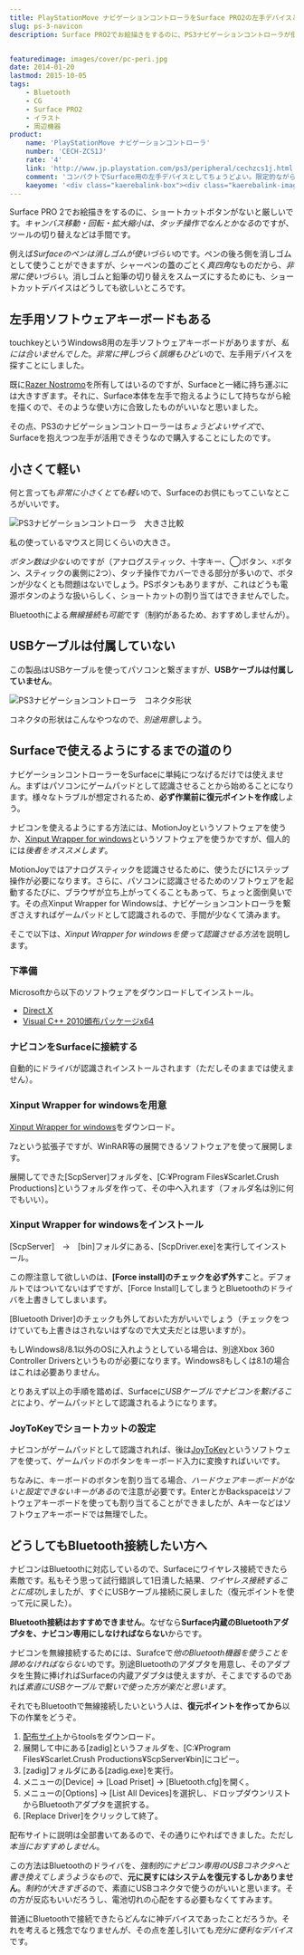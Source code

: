 ```yaml
---
title: PlayStationMove ナビゲーションコントローラをSurface PRO2の左手デバイスとして使ってみた感想
slug: ps-3-navicon
description: Surface PRO2でお絵描きをするのに、PS3ナビゲーションコントローラが便利です。キャンバスの移動はタッチ操作で行うことができるので、少ないボタンでもなんとかやりくりできると思います。


featuredimage: images/cover/pc-peri.jpg
date: 2014-01-20
lastmod: 2015-10-05
tags: 
    - Bluetooth
    - CG
    - Surface PRO2
    - イラスト
    - 周辺機器
product:
    name: 'PlayStationMove ナビゲーションコントローラ'
    number: 'CECH-ZCS1J'
    rate: '4'
    link: 'http://www.jp.playstation.com/ps3/peripheral/cechzcs1j.html'
    comment: 'コンパクトでSurface用の左手デバイスとしてちょうどよい。限定的ながらBluetooth接続も可能。'
    kaeyome: '<div class="kaerebalink-box"><div class="kaerebalink-image"><a href="http://www.amazon.co.jp/exec/obidos/ASIN/B003Y8YW3G/illusionspace-22/ref=nosim/" rel="nofollow" target="_blank"><img src="http://ecx.images-amazon.com/images/I/31XM3HoxuAL._SL160_.jpg" style="border: none;" /></a></div><div class="kaerebalink-info"><div class="kaerebalink-name"><a href="http://www.amazon.co.jp/exec/obidos/ASIN/B003Y8YW3G/illusionspace-22/ref=nosim/" rel="nofollow" target="_blank">PlayStationMove ナビゲーションコントローラ</a><div class="kaerebalink-powered-date">posted with <a href="http://kaereba.com" rel="nofollow" target="_blank">カエレバ</a></div></div><div class="kaerebalink-detail"> ソニー・コンピュータエンタテインメント 2010-10-21    </div><div class="kaerebalink-link1"><div class="shoplinkamazon"><a href="http://www.amazon.co.jp/gp/search?keywords=PlayStationMove%20%83i%83r%83Q%81%5B%83V%83%87%83%93%83R%83%93%83g%83%8D%81%5B%83%89&__mk_ja_JP=%83J%83%5E%83J%83i&tag=illusionspace-22" rel="nofollow" target="_blank" title="アマゾン" >Amazonで購入</a></div><div class="shoplinkrakuten"><a href="http://hb.afl.rakuten.co.jp/hgc/0e95387f.f2aef20d.0e953880.25e412bd/?pc=http%3A%2F%2Fsearch.rakuten.co.jp%2Fsearch%2Fmall%2FPlayStationMove%2520%25E3%2583%258A%25E3%2583%2593%25E3%2582%25B2%25E3%2583%25BC%25E3%2582%25B7%25E3%2583%25A7%25E3%2583%25B3%25E3%2582%25B3%25E3%2583%25B3%25E3%2583%2588%25E3%2583%25AD%25E3%2583%25BC%25E3%2583%25A9%2F-%2Ff.1-p.1-s.1-sf.0-st.A-v.2%3Fx%3D0%26scid%3Daf_ich_link_urltxt%26m%3Dhttp%3A%2F%2Fm.rakuten.co.jp%2F" rel="nofollow" target="_blank" title="楽天市場" >楽天市場で購入</a></div></div></div><div class="booklink-footer" style="clear: left"></div></div>'
---
```


Surface PRO 2でお絵描きをするのに、ショートカットボタンがないと厳しいです。<em>キャンバス移動・回転・拡大縮小は、タッチ操作でなんとかなる</em>のですが、ツールの切り替えなどは手間です。

例えば<em>Surfaceのペンは消しゴムが使いづらい</em>のです。ペンの後ろ側を消しゴムとして使うことができますが、シャーペンの蓋のごとく<em>真四角</em>なものだから、<em>非常に使いづらい</em>。消しゴムと鉛筆の切り替えをスムーズにするためにも、ショートカットデバイスはどうしても欲しいところです。


## 左手用ソフトウェアキーボードもある


touchkeyというWindows8用の左手ソフトウェアキーボードがありますが、<em>私には合いませんでした</em>。<em>非常に押しづらく誤爆もひどい</em>ので、左手用デバイスを探すことにしました。

既に<a href="https://wantit.gcreate.jp/nostromo/" title="お絵描きが捗る左手用デバイス">Razer Nostromo</a>を所有してはいるのですが、Surfaceと一緒に持ち運ぶには大きすぎます。それに、Surface本体を左手で抱えるようにして持ちながら絵を描くので、そのような使い方に合致したものがいいなと思いました。

その点、PS3のナビゲーションコントローラーは<em>ちょうどよいサイズ</em>で、Surfaceを抱えつつ左手が活用できそうなので購入することにしたのです。


## 小さくて軽い


何と言っても<em>非常に小さくとても軽い</em>ので、Surfaceのお供にもってこいなところがいいです。

![PS3ナビゲーションコントローラ　大きさ比較](P1161984.jpg)

私の使っているマウスと同じくらいの大きさ。

<em>ボタン数は少ない</em>のですが（アナログスティック、十字キー、◯ボタン、☓ボタン、スティックの裏側に2つ）、タッチ操作でカバーできる部分が多いので、ボタンが少なくとも問題はないでしょう。PSボタンもありますが、これはどうも電源ボタンのような扱いらしく、ショートカットの割り当てはできませんでした。

Bluetoothによる<em>無線接続も可能</em>です（制約があるため、おすすめしませんが）。


## USBケーブルは付属していない


この製品はUSBケーブルを使ってパソコンと繋ぎますが、<strong>USBケーブルは付属していません</strong>。

![PS3ナビゲーションコントローラ　コネクタ形状](P1161986.jpg)

コネクタの形状はこんなやつなので、<em>別途用意</em>しよう。


## Surfaceで使えるようにするまでの道のり


ナビゲーションコントローラーをSurfaceに単純につなげるだけでは使えません。まずはパソコンにゲームパッドとして認識させることから始めることになります。様々なトラブルが想定されるため、<strong>必ず作業前に復元ポイントを作成</strong>しよう。

ナビコンを使えるようにする方法には、MotionJoyというソフトウェアを使うか、<a href="http://forums.pcsx2.net/Thread-XInput-Wrapper-for-DS3-and-Play-com-USB-Dual-DS2-Controller" target="_blank">Xinput Wrapper for windows</a>というソフトウェアを使うかですが、個人的には<em>後者をオススメします</em>。

MotionJoyではアナログスティックを認識させるために、使うたびに1ステップ操作が必要になります。さらに、パソコンに認識させるためのソフトウェアを起動するたびに、ブラウザが立ち上がってくることもあって、ちょっと面倒臭いです。その点Xinput Wrapper for Windowsは、ナビゲーションコントローラを繋ぎさえすればゲームパッドとして認識されるので、手間が少なくて済みます。

そこで以下は、<em>Xinput Wrapper for windowsを使って認識させる方法</em>を説明します。


### 下準備


Microsoftから以下のソフトウェアをダウンロードしてインストール。

<ul>
<li><a href="http://www.microsoft.com/ja-jp/directx/default.aspx" target="_blank">Direct X</a></li>
<li><a href="http://www.microsoft.com/ja-jp/download/details.aspx?id=14632" target="_blank">Visual C++ 2010頒布パッケージx64</a></li>
</ul>

### ナビコンをSurfaceに接続する


自動的にドライバが認識されインストールされます（ただしそのままでは使えません）。


### Xinput Wrapper for windowsを用意


<a href="http://forums.pcsx2.net/Thread-XInput-Wrapper-for-DS3-and-Play-com-USB-Dual-DS2-Controller" target="_blank">Xinput Wrapper for windows</a>をダウンロード。

7zという拡張子ですが、WinRAR等の展開できるソフトウェアを使って展開します。

展開してできた[ScpServer]フォルダを、[C:¥Program Files¥Scarlet.Crush Productions]というフォルダを作って、その中へ入れます（フォルダ名は別に何でもいい）。


### Xinput Wrapper for windowsをインストール


[ScpServer]　→　[bin]フォルダにある、[ScpDriver.exe]を実行してインストール。

この際注意して欲しいのは、<strong>[Force install]のチェックを必ず外す</strong>こと。デフォルトではついてないはずですが、[Force Install]してしまうとBluetoothのドライバを上書きしてしまいます。

[Bluetooth Driver]のチェックも外しておいた方がいいでしょう（チェックをつけていても上書きはされないはずなので大丈夫だとは思いますが）。

もしWindows8/8.1以外のOSに入れようとしている場合は、別途Xbox 360 Controller Driversというものが必要になります。Windows8もしくは8.1の場合はこれは必要ありません。

とりあえず以上の手順を踏めば、Surfaceに<em>USBケーブルでナビコンを繋げること</em>により、ゲームパッドとして認識されるようになります。


### JoyToKeyでショートカットの設定


ナビコンがゲームパッドとして認識されれば、後は<a href="http://joytokey.net/ja/" target="_blank">JoyToKey</a>というソフトウェアを使って、ゲームパッドのボタンをキーボード入力に変換すればいいです。

ちなみに、キーボードのボタンを割り当てる場合、<em>ハードウェアキーボードがないと設定できないキーがある</em>ので注意が必要です。EnterとかBackspaceはソフトウェアキーボードを使っても割り当てることができましたが、Aキーなどはソフトウェアキーボードでは無理でした。


## どうしてもBluetooth接続したい方へ


ナビコンはBluetoothに対応しているので、Surfaceにワイヤレス接続できたら素敵です。私もそう思って試行錯誤して1日潰した結果、<em>ワイヤレス接続することに成功</em>しましたが、すぐにUSBケーブル接続に戻しました（復元ポイントを使って元に戻した）。

<strong>Bluetooth接続はおすすめできません</strong>。なぜなら<strong>Surface内蔵のBluetoothアダプタを、ナビコン専用にしなければならない</strong>からです。

ナビコンを無線接続するためには、Surafceで<em>他のBluetooth機器を使うことを諦めなければならない</em>のです。別途Bluetoothのアダプタを用意し、そのアダプタを生贄に捧げればSurfaceの内蔵アダプタは使えますが、そこまでするのであれば<em>素直にUSBケーブルで繋いで使った方が楽だと思います</em>。

それでもBluetoothで無線接続したいという人は、<strong>復元ポイントを作ってから</strong>以下の作業をどうぞ。

<ol>
<li><a href="http://forums.pcsx2.net/Thread-XInput-Wrapper-for-DS3-and-Play-com-USB-Dual-DS2-Controller" target="_blank">配布サイト</a>からtoolsをダウンロード。</li>
<li>展開して中にある[zadig]というフォルダを、[C:¥Program Files¥Scarlet.Crush Productions¥ScpServer¥bin]にコピー。</li>
<li>[zadig]フォルダにある[zadig.exe]を実行。</li>
<li>メニューの[Device] → [Load Priset] → [Bluetooth.cfg]を開く。</li>
<li>メニューの[Options] → [List All Devices]を選択し、ドロップダウンリストからBluetoothアダプタを選択する。</li>
<li>[Replace Driver]をクリックして終了。</li>
</ol>
配布サイトに説明は全部書いてあるので、その通りにやればできました。ただし<em>本当におすすめしません</em>。

この方法はBluetoothのドライバを、<em>強制的にナビコン専用のUSBコネクタへと書き換えてしまうようなもの</em>で、<strong>元に戻すにはシステムを復元するしかありません</strong>。<em>制約が大きすぎる</em>ので、素直にUSBコネクタで使うのがいいと思います。その方が反応もいいだろうし、電池切れの心配をする必要もなくてすみます。

普通にBluetoothで接続できたらどんなに神デバイスであったことだろうか。それを考えると残念でなりませんが、その点を差し引いても<em>充分に便利なデバイス</em>です。


  